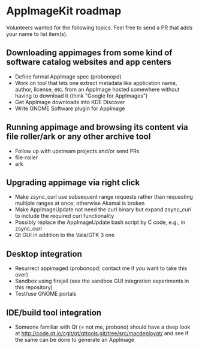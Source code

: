 # AppImageKit roadmap

Volunteers wanted for the following topics. Feel free to send a PR that adds your name to list item(s).

## Downloading appimages from some kind of software catalog websites and app centers

* Define formal AppImage spec (probonopd)
* Work on tool that lets one extract metadata like application name, author, license, etc. from an AppImage hosted somewhere without having to download it (think "Google for AppImages")
* Get AppImage downloads into KDE Discover
* Write GNOME Software plugin for AppImage

## Running  appimage and browsing its content  via file roller/ark or any other archive tool

* Follow up with upstream projects and/or send PRs
* file-roller
* ark

## Upgrading appimage via right click

* Make zsync_curl use subsequent range requests rather than requesting multiple ranges at once; otherwise Akamai is broken
* Make AppImageUpdate not need the curl binary but expand zsync_curl to include the required curl functionality
* Possibly replace the AppImageUpdate bash script by C code, e.g., in zsync_curl
* Qt GUI in addition to the Vala/GTK 3 one

## Desktop integration

* Resurrect appimaged (probonopd; contact me if you want to take this over)
* Sandbox using firejail (see the sandbox GUI integration experiments in this repository)
* Test/use GNOME portals

## IDE/build tool integration
* Someone familiar with Qt (= not me, probono) should have a deep look at http://code.qt.io/cgit/qt/qttools.git/tree/src/macdeployqt/ and see if the same can be done to generate an AppImage
